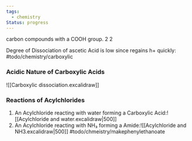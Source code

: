 ```yaml
---
tags:
  - chemistry
Status: progress
---
```

carbon compounds with a COOH group. 2 2 

Degree of Dissociation of ascetic Acid is low since regains h+ quickly: #todo/chemistry/carboxylic 
### Acidic Nature of Carboxylic Acids
![[Carboxylic dissociation.excalidraw]]
### Reactions of Acylchlorides
1. An Acylchloride reacting with water forming  a Carboxylic Acid:![[Acylchloride and water.excalidraw|500]]
2. An Acylchloride reacting with NH₃ forming a Amide:![[Acylchloride and NH3.excalidraw|500]]
#todo/chmeistry/makephenylethanoate




